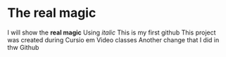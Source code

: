 # The real magic
I will show the **real magic** 
Using *italic*
This is my first github
This project was created during Cursio em Video classes
Another change that I did in thw Github
